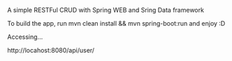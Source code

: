 A simple RESTFul CRUD with Spring WEB and Sring Data framework

To build the app, run mvn clean install && mvn spring-boot:run and enjoy :D

Accessing...

http://locahost:8080/api/user/
